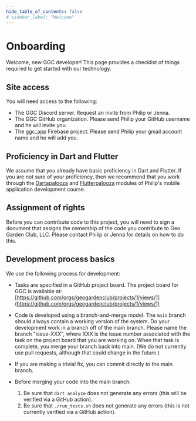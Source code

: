 ```yaml
---
hide_table_of_contents: false
# sidebar_label: "Welcome"
---
```


# Onboarding

Welcome, new GGC developer!  This page provides a checklist of things required to get started with our technology. 

## Site access

You will need access to the following:

* The GGC Discord server. Request an invite from Philip or Jenna.
* The GGC GitHub organization. Please send Philip your GitHub username and he will invite you. 
* The ggc_app Firebase project. Please send Philip your gmail account name and he will add you. 

## Proficiency in Dart and Flutter

We assume that you already have basic proficiency in Dart and Flutter.  If you are not sure of your proficiency, then we recommend that you work through the [Dartapalooza](https://courses.ics.hawaii.edu/mobile-application-development/modules/dartapalooza/) and [Flutterpalooza](https://courses.ics.hawaii.edu/mobile-application-development/modules/flutterpalooza/) modules of Philip's mobile application development course. 

## Assignment of rights

Before you can contribute code to this project, you will need to sign a document that assigns the ownership of the code you contribute to Geo Garden Club, LLC.  Please contact Philip or Jenna for details on how to do this.

## Development process basics

We use the following process for development:

* Tasks are specified in a GitHub project board. The project board for GGC is available at: [https://github.com/orgs/geogardenclub/projects/1/views/1](https://github.com/orgs/geogardenclub/projects/1/views/1)

* Code is developed using a branch-and-merge model. The `main` branch should always contain a working version of the system. Do your development work in a branch off of the main branch.  Please name the branch "issue-XXX", where XXX is the issue number associated with the task on the project board that you are working on. When that task is complete, you merge your branch back into main. (We do not currently use pull requests, although that could change in the future.)

* If you are making a trivial fix, you can commit directly to the main branch.

* Before merging your code into the main branch: 
  1. Be sure that `dart analyze` does not generate any errors (this will be verified via a GitHub action).
  2. Be sure that `./run_tests.sh` does not generate any errors (this is not currently verified via a GitHub action).   

